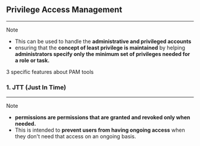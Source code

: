 ## Privilege Access Management
---
>[!note]
>- This can be used to handle the **administrative and privileged accounts**
>- ensuring that the **concept of least privilege is maintained** by helping **administrators specify only the minimum set of privileges needed for a role or task.**

3 specific features about PAM tools 

### 1. JTT (Just In Time)
---
>[!note]
>- **permissions are permissions that are granted and revoked only when needed.**
>- This is intended to **prevent users from having ongoing access** when they don't need that access on an ongoing basis.
